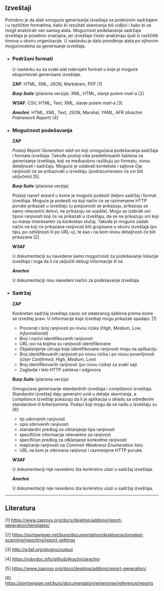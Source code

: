 ## Izveštaji

Potrebno je da alati omoguće generisanje izveštaja sa podesivim sadržajem i u različitim formatima, kako bi rezultati skeniranja bili vidljivi i kako bi se mogli analizirati van samog alata. Mogućnost podešavanja sadržaja izveštaja je posebno značajna, jer izveštaje često analiziraju ljudi iz različitih timova u okviru organizacije. U nastavku je dato poređenje alata po njihovim mogućnostima za generisanje izveštaja.

- ### Podržani formati

    U nastavku su za svaki alat nabrojani formati u koje je moguće eksportovati generisane izveštaje.

    **ZAP**: HTML, XML, JSON, Markdown, PDF [1]

    ***Burp Suite*** (plaćena verzija): XML, HTML, slanje putem *mail*-a [2]

    **W3AF**: CSV, HTML, Text, XML, slanje putem *mail*-a [3]

    ***Arachni***: HTML, XML, Text, JSON, Marshal, YAML, AFR (*Arachni Framework Report*) [4]

- ### Mogućnost podešavanja

    **ZAP**
    
    Postoji *Report Generation* *add-on* koji omogućava podešavanja sadržaja i formata izveštaja. Takođe postoji više predefinisanih šablona za generisanje izveštaja, koji se međusobno razlikuju po formatu, nivou detaljnosti i sadržaju. Moguće je odabrati kontekste i sajtove čije ranjivosti će se prikazivati u izveštaju (podrazumevano će svi biti uključeni) [5].

    ***Burp Suite*** (plaćena verzija)
    
    Postoji *report wizard* u kome je moguće podesiti željeni sadržaj i format izveštaja. Moguće je podesiti na koji način će se razmenjene HTTP poruke prikazati u izveštaju (u potpunosti se prikazuju, prikazuju se samo relevantni delovi, ne prikazuju se uopšte). Mogu se izabrati oni tipovi ranjivosti koji će se prikazati u izveštaju, da se ne prikazuju oni koji su manje interesantni za konkretan slučaj. Takođe je moguće zadati način na koji će prikazane ranjivosti biti grupisane u okviru izveštaja (po tipu, po ozbiljnosti ili po URL-u), te kao i na kom nivou detaljnosti će biti prikazane [2].

    **W3AF**
    
    U dokumentaciji su navedene samo mogućnosti za podešavanje lokacije izveštaja i toga da li će uključiti *debug* informacije ili ne.

    ***Arachni***
    
    U dokumentaciji nisu navedeni načini za podešavanje izveštaja

- ### Sadržaj

    **ZAP**
    
    Konkretan sadržaj izveštaja zavisi od odabranog šablona prema kome se izveštaj pravi. U informacije koje izveštaji mogu prikazati spadaju: [1]
    - Procenat i broj ranjivosti po nivou rizika (*High*, *Medium*, *Low*, *Informational*)
    - Broj i nazivi identifikovanih ranjivosti
    - URL-ovi na kojima su ranjivosti identifikovane
    - Objašenjenje uticaja koje identifikovane ranjivosti imaju na aplikaciju
    - Broj identifikovanih ranjivosti po nivou rizika i po nivou poverljivosti (*User Confirmed*, *High*, *Medium*, *Low*)
    - Broj identifikovanih ranjivosti (po nivou rizika) za svaki sajt
    - Zaglavlje i telo HTTP zahteva i odgovora

    ***Burp Suite*** (plaćena verzija)
    
    Omogućava generisanje standardnih izveštaja i *compliance* izveštaja. Standardni izveštaji daju generalni uvid u detalje skeniranja, a *compliance* izveštaji pokazuju da li je aplikacija u skladu sa određenim standardom ili kriterijumima. Podaci koji mogu da se nađu u izveštaju su [6]:
    - tip otkrivenih ranjivosti
    - opis otkrivenih ranjivosti
    - standardni predlog za otklanjanje tipa ranjivosti
    - specifične informacije relevantne za ranjivost
    - specifičan predlog za otklanjanje konkretne ranjivosti
    - mapiranje ranjivosti na *Common Weakness Enumeration* listu
    - URL na kom je otkrivena ranjivost i razmenjene HTTP poruke.

    **W3AF**
    
    U dokumentaciji nije navedeno šta konkretno ulazi u sadržaj izveštaja.

    ***Arachni***
    
    U dokumentaciji nije navedeno šta konkretno ulazi u sadržaj izveštaja.

    
----
## Literatura
[1] https://www.zaproxy.org/docs/desktop/addons/report-generation/templates/

[2] https://portswigger.net/burp/documentation/desktop/automated-scanning/reporting/report-settings

[3] http://w3af.org/plugins/output

[4] https://rubydoc.info/github/Arachni/arachni

[5] https://www.zaproxy.org/docs/desktop/addons/report-generation/

[6] https://portswigger.net/burp/documentation/enterprise/reference/reports
